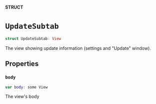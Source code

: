 **STRUCT**

# `UpdateSubtab`

```swift
struct UpdateSubtab: View
```

The view showing update information (settings and "Update" window).

## Properties
### `body`

```swift
var body: some View
```

The view's body
